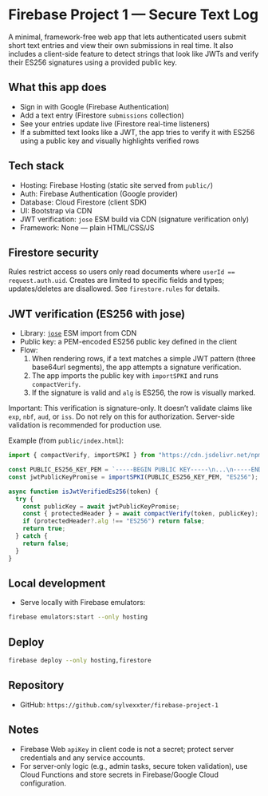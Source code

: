 # Firebase Project 1 — Secure Text Log

A minimal, framework-free web app that lets authenticated users submit short text entries and view their own submissions in real time. It also includes a client-side feature to detect strings that look like JWTs and verify their ES256 signatures using a provided public key.

## What this app does
- Sign in with Google (Firebase Authentication)
- Add a text entry (Firestore `submissions` collection)
- See your entries update live (Firestore real-time listeners)
- If a submitted text looks like a JWT, the app tries to verify it with ES256 using a public key and visually highlights verified rows

## Tech stack
- Hosting: Firebase Hosting (static site served from `public/`)
- Auth: Firebase Authentication (Google provider)
- Database: Cloud Firestore (client SDK)
- UI: Bootstrap via CDN
- JWT verification: `jose` ESM build via CDN (signature verification only)
- Framework: None — plain HTML/CSS/JS

## Firestore security
Rules restrict access so users only read documents where `userId == request.auth.uid`. Creates are limited to specific fields and types; updates/deletes are disallowed. See `firestore.rules` for details.

## JWT verification (ES256 with jose)
- Library: [`jose`](https://github.com/panva/jose) ESM import from CDN
- Public key: a PEM-encoded ES256 public key defined in the client
- Flow:
  1. When rendering rows, if a text matches a simple JWT pattern (three base64url segments), the app attempts a signature verification.
  2. The app imports the public key with `importSPKI` and runs `compactVerify`.
  3. If the signature is valid and `alg` is ES256, the row is visually marked.

Important: This verification is signature-only. It doesn’t validate claims like `exp`, `nbf`, `aud`, or `iss`. Do not rely on this for authorization. Server-side validation is recommended for production use.

Example (from `public/index.html`):

```js
import { compactVerify, importSPKI } from "https://cdn.jsdelivr.net/npm/jose@5.2.3/+esm";

const PUBLIC_ES256_KEY_PEM = `-----BEGIN PUBLIC KEY-----\n...\n-----END PUBLIC KEY-----`;
const jwtPublicKeyPromise = importSPKI(PUBLIC_ES256_KEY_PEM, "ES256");

async function isJwtVerifiedEs256(token) {
  try {
    const publicKey = await jwtPublicKeyPromise;
    const { protectedHeader } = await compactVerify(token, publicKey);
    if (protectedHeader?.alg !== "ES256") return false;
    return true;
  } catch {
    return false;
  }
}
```

## Local development
- Serve locally with Firebase emulators:

```bash
firebase emulators:start --only hosting
```

## Deploy
```bash
firebase deploy --only hosting,firestore
```

## Repository
- GitHub: `https://github.com/sylvexxter/firebase-project-1`

## Notes
- Firebase Web `apiKey` in client code is not a secret; protect server credentials and any service accounts.
- For server-only logic (e.g., admin tasks, secure token validation), use Cloud Functions and store secrets in Firebase/Google Cloud configuration.



